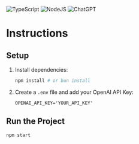![TypeScript](https://img.shields.io/badge/typescript-%23007ACC.svg?style=for-the-badge&logo=typescript&logoColor=white) ![NodeJS](https://img.shields.io/badge/node.js-6DA55F?style=for-the-badge&logo=node.js&logoColor=white) ![ChatGPT](https://img.shields.io/badge/chatGPT-74aa9c?style=for-the-badge&logo=openai&logoColor=white)



# Instructions

## Setup

1. Install dependencies:
   ```bash
   npm install # or bun install
   ```
2. Create a `.env` file and add your OpenAI API Key:
   ```
   OPENAI_API_KEY='YOUR_API_KEY'
   ```

## Run the Project

```bash
npm start
```

